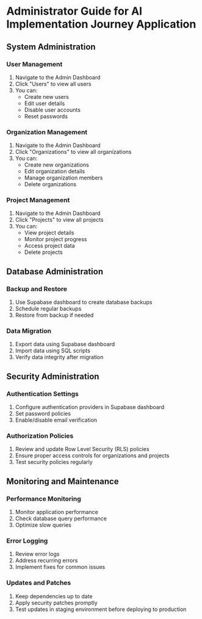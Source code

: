 # Administrator Guide for AI Implementation Journey Application

## System Administration

### User Management
1. Navigate to the Admin Dashboard
2. Click "Users" to view all users
3. You can:
   - Create new users
   - Edit user details
   - Disable user accounts
   - Reset passwords

### Organization Management
1. Navigate to the Admin Dashboard
2. Click "Organizations" to view all organizations
3. You can:
   - Create new organizations
   - Edit organization details
   - Manage organization members
   - Delete organizations

### Project Management
1. Navigate to the Admin Dashboard
2. Click "Projects" to view all projects
3. You can:
   - View project details
   - Monitor project progress
   - Access project data
   - Delete projects

## Database Administration

### Backup and Restore
1. Use Supabase dashboard to create database backups
2. Schedule regular backups
3. Restore from backup if needed

### Data Migration
1. Export data using Supabase dashboard
2. Import data using SQL scripts
3. Verify data integrity after migration

## Security Administration

### Authentication Settings
1. Configure authentication providers in Supabase dashboard
2. Set password policies
3. Enable/disable email verification

### Authorization Policies
1. Review and update Row Level Security (RLS) policies
2. Ensure proper access controls for organizations and projects
3. Test security policies regularly

## Monitoring and Maintenance

### Performance Monitoring
1. Monitor application performance
2. Check database query performance
3. Optimize slow queries

### Error Logging
1. Review error logs
2. Address recurring errors
3. Implement fixes for common issues

### Updates and Patches
1. Keep dependencies up to date
2. Apply security patches promptly
3. Test updates in staging environment before deploying to production

